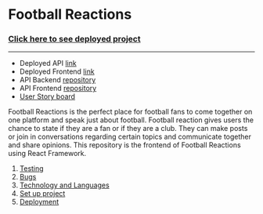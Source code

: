 # **Football Reactions**

### [Click here to see deployed project](https://football-reactions-uk.herokuapp.com/) 
___

- Deployed API [link](https://football-reactions.herokuapp.com/)
- Deployed Frontend [link](https://football-reactions-uk.herokuapp.com/)
- API Backend [repository](https://github.com/Josh-Wickens/fr-drf-api)
- API Frontend [repository](https://github.com/Josh-Wickens/football-reactions)
- [User Story board](https://github.com/users/Josh-Wickens/projects/4)

Football Reactions is the perfect place for football fans to come together on one platform and speak just about football. Football reaction gives users the chance to state if they are a fan or if they are a club. They can make posts or join in conversations regarding certain topics and communicate together and share opinions. This repository is the frontend of Football Reactions using React Framework.

1. [Testing](#Testing)
2. [Bugs](#Bugs)
3. [Technology and Languages](#technology-and-languages)
4. [Set up project](#set-up-project)
5. [Deployment](#deployment)